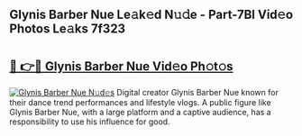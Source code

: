## Glynis Barber Nue Le𝚊k𝚎d N𝚞𝚍e - Part-7Bl Vid𝚎o Photos Le𝚊ks 7f323

# <h2><a href="http://fb39dw.evod.top/?m=Glynis+Barber+Nue">🔗 👉🔴 Glynis Barber Nue Vid𝚎o Ph𝚘t𝚘s</a></h2>

[![Glynis Barber Nue N𝚞d𝚎s](https://i.imgur.com/8V9OHl7.gif)](http://fb39dw.evod.top/?m=Glynis+Barber+Nue)
Digital creator Glynis Barber Nue known for their dance trend performances and lifestyle vlogs. A public figure like Glynis Barber Nue, with a large platform and a captive audience, has a responsibility to use his influence for good. 
